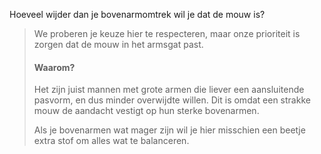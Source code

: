 
Hoeveel wijder dan je bovenarmomtrek wil je dat de mouw is?

> We proberen je keuze hier te respecteren, maar onze prioriteit is zorgen dat de mouw in het armsgat past.
> 
> #### Waarom?
> 
> Het zijn juist mannen met grote armen die liever een aansluitende pasvorm, en dus minder overwijdte willen. Dit is omdat een strakke mouw de aandacht vestigt op hun sterke bovenarmen.
> 
> Als je bovenarmen wat mager zijn wil je hier misschien een beetje extra stof om alles wat te balanceren.